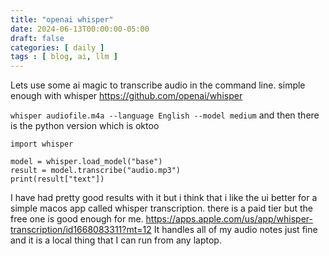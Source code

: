 ```yaml
---
title: "openai whisper"
date: 2024-06-13T00:00:00-05:00
draft: false
categories: [ daily ]
tags : [ blog, ai, llm ]
---
```


Lets use some ai magic to transcribe audio in the command line.
simple enough with whisper https://github.com/openai/whisper

```whisper audiofile.m4a --language English --model medium```
and then there is the python version which is oktoo
```
import whisper

model = whisper.load_model("base")
result = model.transcribe("audio.mp3")
print(result["text"])

```
I have had pretty good results with it but i think that i like the ui better for a simple macos app called whisper transcription.   there is a paid tier  but the free one is good enough for me.
https://apps.apple.com/us/app/whisper-transcription/id1668083311?mt=12
It handles all of my audio notes just fine and it is a local thing that I can run from any laptop.
